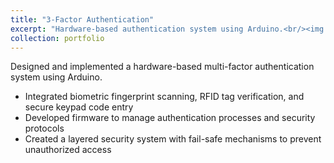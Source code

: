 ```yaml
---
title: "3-Factor Authentication"
excerpt: "Hardware-based authentication system using Arduino.<br/><img src='/images/3fa-pic.jpg' style='width:500px; height:300px;'>"
collection: portfolio
---
```


Designed and implemented a hardware-based multi-factor authentication system using Arduino.

- Integrated biometric fingerprint scanning, RFID tag verification, and secure keypad code entry
- Developed firmware to manage authentication processes and security protocols
- Created a layered security system with fail-safe mechanisms to prevent unauthorized access
